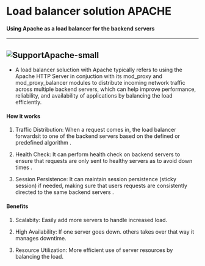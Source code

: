 # Load balancer solution APACHE


#### Using Apache as a load balancer for the backend servers
---
![SupportApache-small](https://github.com/user-attachments/assets/5047b152-0eb6-45f4-9cfd-f704e7a9d65e)
---

+ A load balancer soluction with Apache typically refers to using the Apache HTTP Server in conjuction with its mod_proxy and mod_proxy_balancer modules to distribute incoming network traffic across multiple backend servers, which can help improve performance, reliability, and availability of applications by balancing the load efficiently.


#### How it works

1. Traffic Distribution: When a request comes in, the load balancer forwardsit to one of the backend servers based on the defined or predefined algorithm .

2. Health Check: It can perform health check on backend servers to ensure that requests are only sent to healthy servers as to avoid down times .

3. Session Persistence: It can maintain session persistence (sticky session) if needed, making sure that users requests are consistently directed to the same backend servers .


#### Benefits


1. Scalabity: Easily add more servers to handle increased load.

2. High Availability: If one server goes down. others takes over that way it manages downtime.

3. Resource Utilization: More efficient use of server resources by balancing the load.


